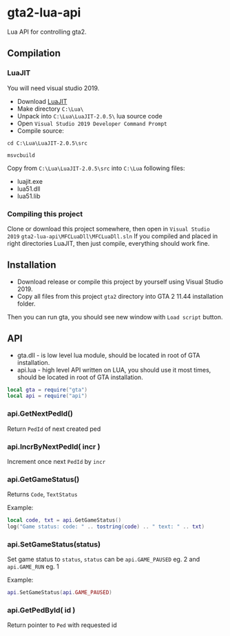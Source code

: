 # gta2-lua-api

Lua API for controlling gta2.

## Compilation

### LuaJIT

You will need visual studio 2019.

* Download [LuaJIT](http://luajit.org/download.html)
* Make directory `C:\Lua\`
* Unpack into `C:\Lua\LuaJIT-2.0.5\` lua source code
* Open `Visual Studio 2019 Developer Command Prompt`
* Compile source:

```
cd C:\Lua\LuaJIT-2.0.5\src

msvcbuild
```

Copy from `C:\Lua\LuaJIT-2.0.5\src` into `C:\Lua` following files:

* luajit.exe
* lua51.dll
* lua51.lib

### Compiling this project

Clone or download this project somewhere, then open in `Visual Studio 2019` `gta2-lua-api\MFCLuaDll\MFCLuaDll.sln`
If you compiled and placed in right directories LuaJIT, then just compile, everything should work fine.

## Installation

* Download release or compile this project by yourself using Visual Studio 2019.
* Copy all files from this project `gta2` directory into GTA 2 11.44 installation folder.

Then you can run gta, you should see new window with `Load script` button.

## API

* gta.dll - is low level lua module, should be located in root of GTA installation.
* api.lua - high level API written on LUA, you should use it most times, should be located in root of GTA installation.

```lua
local gta = require("gta")
local api = require("api")
```

### api.GetNextPedId()

Return `PedId` of next created ped

### api.IncrByNextPedId( incr )

Increment once next `PedId` by `incr`

### api.GetGameStatus()

Returns `Code`, `TextStatus`

Example:

```lua
local code, txt = api.GetGameStatus()
log("Game status: code: " .. tostring(code) .. " text: " .. txt)
```` 

### api.SetGameStatus(status)

Set game status to `status`, `status` can be `api.GAME_PAUSED` eg. 2 and `api.GAME_RUN` eg. 1

Example:

```lua
api.SetGameStatus(api.GAME_PAUSED)
```` 

### api.GetPedById( id )

Return pointer to `Ped` with requested id
